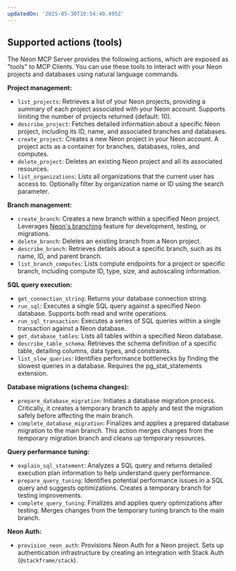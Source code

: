 ```yaml
---
updatedOn: '2025-05-30T16:54:40.495Z'
---
```


## Supported actions (tools)

The Neon MCP Server provides the following actions, which are exposed as "tools" to MCP Clients. You can use these tools to interact with your Neon projects and databases using natural language commands.

**Project management:**

- `list_projects`: Retrieves a list of your Neon projects, providing a summary of each project associated with your Neon account. Supports limiting the number of projects returned (default: 10).
- `describe_project`: Fetches detailed information about a specific Neon project, including its ID, name, and associated branches and databases.
- `create_project`: Creates a new Neon project in your Neon account. A project acts as a container for branches, databases, roles, and computes.
- `delete_project`: Deletes an existing Neon project and all its associated resources.
- `list_organizations`: Lists all organizations that the current user has access to. Optionally filter by organization name or ID using the search parameter.

**Branch management:**

- `create_branch`: Creates a new branch within a specified Neon project. Leverages [Neon's branching](/docs/introduction/branching) feature for development, testing, or migrations.
- `delete_branch`: Deletes an existing branch from a Neon project.
- `describe_branch`: Retrieves details about a specific branch, such as its name, ID, and parent branch.
- `list_branch_computes`: Lists compute endpoints for a project or specific branch, including compute ID, type, size, and autoscaling information.

**SQL query execution:**

- `get_connection_string`: Returns your database connection string.
- `run_sql`: Executes a single SQL query against a specified Neon database. Supports both read and write operations.
- `run_sql_transaction`: Executes a series of SQL queries within a single transaction against a Neon database.
- `get_database_tables`: Lists all tables within a specified Neon database.
- `describe_table_schema`: Retrieves the schema definition of a specific table, detailing columns, data types, and constraints.
- `list_slow_queries`: Identifies performance bottlenecks by finding the slowest queries in a database. Requires the pg_stat_statements extension.

**Database migrations (schema changes):**

- `prepare_database_migration`: Initiates a database migration process. Critically, it creates a temporary branch to apply and test the migration safely before affecting the main branch.
- `complete_database_migration`: Finalizes and applies a prepared database migration to the main branch. This action merges changes from the temporary migration branch and cleans up temporary resources.

**Query performance tuning:**

- `explain_sql_statement`: Analyzes a SQL query and returns detailed execution plan information to help understand query performance.
- `prepare_query_tuning`: Identifies potential performance issues in a SQL query and suggests optimizations. Creates a temporary branch for testing improvements.
- `complete_query_tuning`: Finalizes and applies query optimizations after testing. Merges changes from the temporary tuning branch to the main branch.

**Neon Auth:**

- `provision_neon_auth`: Provisions Neon Auth for a Neon project. Sets up authentication infrastructure by creating an integration with Stack Auth (`@stackframe/stack`).
